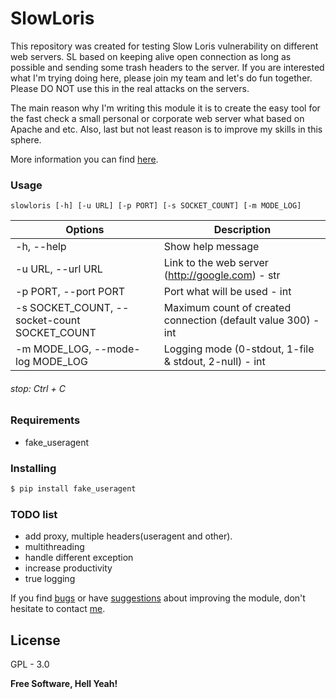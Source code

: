 # SlowLoris
This repository was created for testing Slow Loris vulnerability on different web servers. SL based on keeping alive open connection as long as possible and sending some trash headers to the server. If you are interested what I'm trying doing here, please join my team and let's do fun together. Please DO NOT use this in the real attacks on the servers. 

The main reason why I'm writing this module it is to create the easy tool for the fast check a small personal or corporate web server what based on Apache and etc. Also, last but not least reason is to improve my skills in this sphere.

More information you can find [here].

### Usage

```
slowloris [-h] [-u URL] [-p PORT] [-s SOCKET_COUNT] [-m MODE_LOG]
```

Options                                         | Description
------------------------------------------------|--------------
-h, --help                                      | Show help message
-u URL, --url URL                               | Link to the web server (http://google.com) - str
-p PORT, --port PORT                            | Port what will be used - int
-s SOCKET_COUNT, --socket-count  SOCKET_COUNT   | Maximum count of created connection (default value 300) - int
-m MODE_LOG, --mode-log MODE_LOG                | Logging mode (0-stdout, 1-file & stdout, 2-null) - int

###### stop: Ctrl + C

### Requirements

* fake_useragent

### Installing
```sh
$ pip install fake_useragent
```

### TODO list
* add proxy, multiple headers(useragent and other).
* multithreading
* handle different exception
* increase productivity
* true logging

If you find [bugs] or have [suggestions] about improving the module, don't hesitate to contact [me].

License
----

GPL - 3.0

**Free Software, Hell Yeah!**

[here]: <https://en.wikipedia.org/wiki/Slowloris_(computer_security)>
[bugs]: <https://github.com/maxkrivich/SlowLoris/issues>
[suggestions]: <https://github.com/maxkrivich/SlowLoris/issues>
[me]: <https://maxkrivich.github.io>
